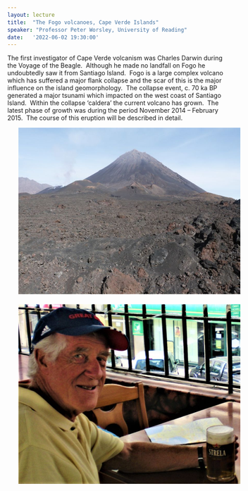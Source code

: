 ```yaml
---
layout: lecture
title:  "The Fogo volcanoes, Cape Verde Islands"
speaker: "Professor Peter Worsley, University of Reading"
date:   '2022-06-02 19:30:00'
---
```

The first investigator of Cape Verde volcanism was Charles Darwin during the Voyage of the Beagle.  Although he made no landfall on Fogo he undoubtedly saw it from Santiago Island.  Fogo is a large complex volcano which has suffered a major flank collapse and the scar of this is the major influence on the island geomorphology.  The collapse event, c. 70 ka BP generated a major tsunami which impacted on the west coast of Santiago Island.  Within the collapse ‘caldera’ the current volcano has grown.  The latest phase of growth was during the period November 2014 – February 2015.  The course of this eruption will be described in detail.

<img src='/assets/Prof_Peter_Worsley_ Fogo_Island_June_2022.jpg' style='margin-left: 5%;'>

<img src='/assets/Prof_Peter_Worsley_ June_2022.jpg' style='margin-top: 20px; margin-left: 5%;'>